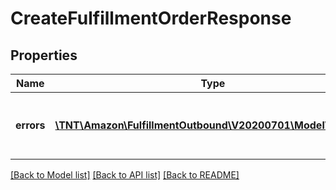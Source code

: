 # CreateFulfillmentOrderResponse

## Properties
Name | Type | Description | Notes
------------ | ------------- | ------------- | -------------
**errors** | [**\TNT\Amazon\FulfillmentOutbound\V20200701\Model\ErrorList**](ErrorList.md) | One or more unexpected errors occurred during the createFulfillmentOrder operation. | [optional] 

[[Back to Model list]](../README.md#documentation-for-models) [[Back to API list]](../README.md#documentation-for-api-endpoints) [[Back to README]](../README.md)


